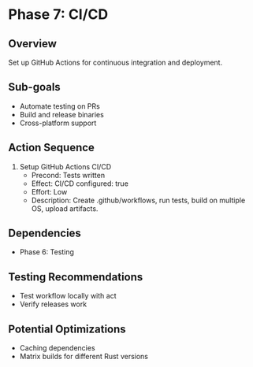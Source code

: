 # Phase 7: CI/CD

## Overview
Set up GitHub Actions for continuous integration and deployment.

## Sub-goals
- Automate testing on PRs
- Build and release binaries
- Cross-platform support

## Action Sequence
1. Setup GitHub Actions CI/CD
   - Precond: Tests written
   - Effect: CI/CD configured: true
   - Effort: Low
   - Description: Create .github/workflows, run tests, build on multiple OS, upload artifacts.

## Dependencies
- Phase 6: Testing

## Testing Recommendations
- Test workflow locally with act
- Verify releases work

## Potential Optimizations
- Caching dependencies
- Matrix builds for different Rust versions